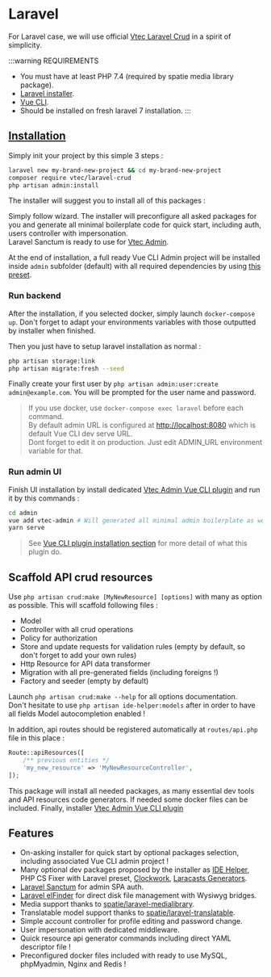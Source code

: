# Laravel

For Laravel case, we will use official [Vtec Laravel Crud](https://github.com/okami101/vtec-laravel-crud) in a spirit of simplicity.

:::warning REQUIREMENTS
* You must have at least PHP 7.4 (required by spatie media library package).
* [Laravel installer](https://laravel.com/docs#installing-laravel).
* [Vue CLI](https://cli.vuejs.org/guide/installation.html).
* Should be installed on fresh laravel 7 installation.
:::

## [Installation](#installation)

Simply init your project by this simple 3 steps :

```bash
laravel new my-brand-new-project && cd my-brand-new-project
composer require vtec/laravel-crud
php artisan admin:install
```

The installer will suggest you to install all of this packages :


Simply follow wizard. The installer will preconfigure all asked packages for you and generate all minimal boilerplate code for quick start, including auth, users controller with impersonation.  
Laravel Sanctum is ready to use for [Vtec Admin](https://github.com/okami101/vtec-admin).

At the end of installation, a full ready Vue CLI Admin project will be installed inside `admin` subfolder (default) with all required dependencies by using [this preset](preset.json).

### Run backend

After the installation, if you selected docker, simply launch `docker-compose up`. Don't forget to adapt your environments variables with those outputted by installer when finished.

Then you just have to setup laravel installation as normal :

```bash
php artisan storage:link
php artisan migrate:fresh --seed
```

Finally create your first user by `php artisan admin:user:create admin@example.com`. You will be prompted for the user name and password.

> If you use docker, use `docker-compose exec laravel` before each command.  
> By default admin URL is configured at [http://localhost:8080](http://localhost:8080) which is default Vue CLI dev serve URL.  
> Dont forget to edit it on production. Just edit ADMIN_URL environment variable for that.

### Run admin UI
  
Finish UI installation by install dedicated [Vtec Admin Vue CLI plugin](https://www.npmjs.com/package/vue-cli-plugin-vtec-admin) and run it by this commands :

```bash
cd admin
vue add vtec-admin # Will generated all minimal admin boilerplate as well as UI crud commands
yarn serve
```

> See [Vue CLI plugin installation section](https://www.npmjs.com/package/vue-cli-plugin-vtec-admin#installation) for more detail of what this plugin do.

## Scaffold API crud resources

Use `php artisan crud:make [MyNewResource] [options]` with many as option as possible. This will scaffold following files :

* Model
* Controller with all crud operations
* Policy for authorization
* Store and update requests for validation rules (empty by default, so don't forget to add your own rules)
* Http Resource for API data transformer
* Migration with all pre-generated fields (including foreigns !)
* Factory and seeder (empty by default)

Launch `php artisan crud:make --help` for all options documentation.  
Don't hesitate to use `php artisan ide-helper:models` after in order to have all fields Model autocompletion enabled !

In addition, api routes should be registered automatically at `routes/api.php` file in this place :

```php
Route::apiResources([
    /** previous entities */
    'my_new_resource' => 'MyNewResourceController',
]);
```








This package will install all needed packages, as many essential dev tools and API resources code generators. If needed some docker files can be included. Finally, installer [Vtec Admin Vue CLI plugin](https://www.npmjs.com/package/vue-cli-plugin-vtec-admin)


## Features

* On-asking installer for quick start by optional packages selection, including associated Vue CLI admin project !
* Many optional dev packages proposed by the installer as [IDE Helper](https://github.com/barryvdh/laravel-ide-helper), PHP CS Fixer with Laravel preset, [Clockwork](https://github.com/itsgoingd/clockwork), [Laracasts Generators](https://github.com/laracasts/Laravel-5-Generators-Extended).
* [Laravel Sanctum](https://github.com/laravel/sanctum) for admin SPA auth.
* [Laravel elFinder](https://github.com/barryvdh/laravel-elfinder) for direct disk file management with Wysiwyg bridges.
* Media support thanks to [spatie/laravel-medialibrary](https://github.com/spatie/laravel-medialibrary).
* Translatable model support thanks to [spatie/laravel-translatable](https://github.com/dimsav/laravel-translatable).
* Simple account controller for profile editing and password change.
* User impersonation with dedicated middleware.
* Quick resource api generator commands including direct YAML descriptor file !
* Preconfigured docker files included with ready to use MySQL, phpMyadmin, Nginx and Redis !
